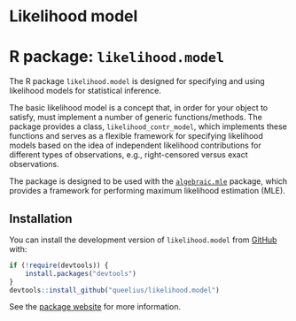 Likelihood model
================

# R package: `likelihood.model`

The R package `likelihood.model` is designed for specifying and using
likelihood models for statistical inference.

The basic likelihood model is a concept that, in order for your object
to satisfy, must implement a number of generic functions/methods. The
package provides a class, `likelihood_contr_model`, which implements
these functions and serves as a flexible framework for specifying
likelihood models based on the idea of independent likelihood
contributions for different types of observations, e.g., right-censored
versus exact observations.

The package is designed to be used with the
[`algebraic.mle`](https://github.com/queelius/algebraic.mle) package,
which provides a framework for performing maximum likelihood estimation
(MLE).

## Installation

You can install the development version of `likelihood.model` from
[GitHub](https://github.com/queelius/likelihood.model) with:

``` r
if (!require(devtools)) {
    install.packages("devtools")
}
devtools::install_github("queelius/likelihood.model")
```

See the [package website](https://queelius.github.io/likelihood.model/)
for more information.
